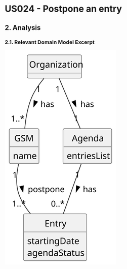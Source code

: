 # US024 - Postpone an entry 

## 2. Analysis

### 2.1. Relevant Domain Model Excerpt 

![Domain Model](svg/us024-domain-model.svg)

